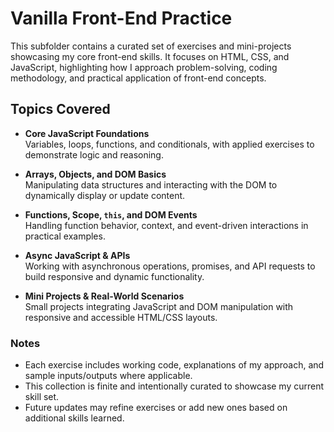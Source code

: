 # Vanilla Front-End Practice

This subfolder contains a curated set of exercises and mini-projects showcasing my core front-end skills. It focuses on HTML, CSS, and JavaScript, highlighting how I approach problem-solving, coding methodology, and practical application of front-end concepts.

## Topics Covered

- **Core JavaScript Foundations**  
  Variables, loops, functions, and conditionals, with applied exercises to demonstrate logic and reasoning.

- **Arrays, Objects, and DOM Basics**  
  Manipulating data structures and interacting with the DOM to dynamically display or update content.

- **Functions, Scope, `this`, and DOM Events**  
  Handling function behavior, context, and event-driven interactions in practical examples.

- **Async JavaScript & APIs**  
  Working with asynchronous operations, promises, and API requests to build responsive and dynamic functionality.

- **Mini Projects & Real-World Scenarios**  
  Small projects integrating JavaScript and DOM manipulation with responsive and accessible HTML/CSS layouts.

### Notes
- Each exercise includes working code, explanations of my approach, and sample inputs/outputs where applicable.  
- This collection is finite and intentionally curated to showcase my current skill set.  
- Future updates may refine exercises or add new ones based on additional skills learned.
